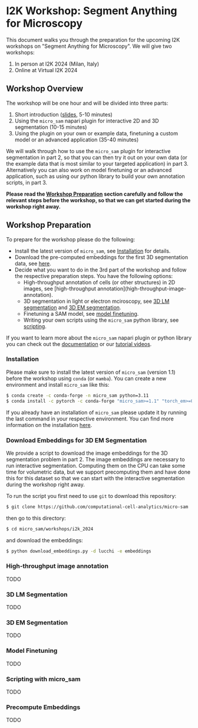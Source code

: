 # I2K Workshop: Segment Anything for Microscopy 

This document walks you through the preparation for the upcoming I2K workshops on "Segment Anything for Microscopy". We will give two workshops:
1. In person at I2K 2024 (Milan, Italy)
2. Online at Virtual I2K 2024

## Workshop Overview

The workshop will be one hour and will be divided into three parts:
1. Short introduction ([slides](TODO), 5-10 minutes)
2. Using the `micro_sam` napari plugin for interactive 2D and 3D segmentation (10-15 minutes)
3. Using the plugin on your own or example data, finetuning a custom model or an advanced application (35-40 minutes)

We will walk through how to use the `micro_sam` plugin for interactive segmentation in part 2, so that you can then try it out on your own data (or the example data that is most similar to your targeted application) in part 3.
Alternatively you can also work on model finetuning or an advanced application, such as using our python library to build your own annotation scripts, in part 3.

**Please read the [Workshop Preparation](#workshop-preparation) section carefully and follow the relevant steps before the workshop, so that we can get started during the workshop right away.**

## Workshop Preparation

To prepare for the workshop please do the following:
- Install the latest version of `micro_sam`, see [Installation](#installation) for details.
- Download the pre-computed embeddings for the first 3D segmentation data, see [here](download-embeddings-for-3d-segmentation).
- Decide what you want to do in the 3rd part of the workshop and follow the respective preparation steps. You have the following options:
    - High-throughput annotation of cells (or other structures) in 2D images, see [high-throughput annotation](high-throughput-image- annotation).
    - 3D segmentation in light or electron mciroscopy, see [3D LM segmentation](3d-lm-segmentation) and [3D EM segmentation](3d-em-segmentation).
    - Finetuning a SAM model, see [model finetuning](model-finetuning).
    - Writing your own scripts using the `micro_sam` python library, see [scripting](scripting-with-micro_sam).

If you want to learn more about the `micro_sam` napari plugin or python library you can check out the [documentation](https://computational-cell-analytics.github.io/micro-sam/) or our [tutorial videos](https://youtube.com/playlist?list=PLwYZXQJ3f36GQPpKCrSbHjGiH39X4XjSO&si=3q-cIRD6KuoZFmAM).

### Installation

Please make sure to install the latest version of `micro_sam` (version 1.1) before the workshop using `conda` (or `mamba`).
You can create a new environment and install `micro_sam` like this:
```bash
$ conda create -c conda-forge -n micro_sam python=3.11
$ conda install -c pytorch -c conda-forge "micro_sam>=1.1" "torch_em>=0.7.4"
```
If you already have an installation of `micro_sam` please update it by running the last command in your respective environment. You can find more information on the installation [here](https://computational-cell-analytics.github.io/micro-sam/micro_sam.html#installation).

### Download Embeddings for 3D EM Segmentation

We provide a script to download the image embeddings for the 3D segmentation problem in part 2.
The image embeddings are necessary to run interactive segmentation. Computing them on the CPU can take some time for volumetric data, but we support precomputing them and have done this for this dataset so that we can start with the interactive segmentation during the workshop right away.

To run the script you first need to use `git` to download this repository:
```bash
$ git clone https://github.com/computational-cell-analytics/micro-sam
```
then go to this directory:
```bash
$ cd micro_sam/workshops/i2k_2024
```
and download the embeddings:
```bash
$ python download_embeddings.py -d lucchi -e embeddings
```

### High-throughput image annotation

TODO

### 3D LM Segmentation

TODO

### 3D EM Segmentation

TODO

### Model Finetuning

TODO

### Scripting with micro_sam

TODO

### Precompute Embeddings

TODO


<!---

### Step 1: Download the Datasets

- We provide the script `download_datasets.py` for automatic download of datasets to be used for interactive annotation using `micro-sam`.
- You can run the script as follows:
```bash
$ python download_datasets.py -i <DATA_DIRECTORY> -d <DATASET_NAME>
```
where, `DATA_DIRECTORY` is the filepath to the directory where the datasets will be downloaded, and `DATASET_NAME` is the name of the dataset (run `python download_datasets.py -h` in the terminal for more details).

> NOTE: We have chosen a) subset of the CellPose `cyto` dataset, b) one volume from the EmbedSeg `Mouse-Skull-Nuclei-CBG` dataset from the train split (namely, `X1.tif`), c) one volume from the Platynereis `Membrane` dataset from the train split (namely, `train_data_membrane_02.n5`) and d) the entire `HPA` dataset for the following tasks in `micro-sam`.

### Step 2: Download the Precomputed Embeddings

- We provide the script `download_embeddings.py` for automatic download of precompute image embeddings for volumetric data to be used for interactive annotation using `micro-sam`.
- You can run the script as follows:

```bash
$ python download_embeddings -e <EMBEDDING_DIRECTORY> -d <DATASET_NAME>
```
where, `EMBEDDING_DIRECTORY` is the filepath to the directory where the precomputed image embeddings will be downloaded, and `DATASET_NAME` is the name of the dataset (run `python download_embeddings.py -h` in the terminal for more details).

### Additional Section: Precompute the Embeddings Yourself!

Here is an example guide to precompute the image embeddings (eg. for volumetric data).

#### EmbedSeg

```bash
$ micro_sam.precompute_embeddings -i data/embedseg/Mouse-Skull-Nuclei-CBG/train/images/X1.tif  # Filepath where inputs are stored.
                                  -m vit_b  # You can provide name for any model of your choice (supported by 'micro-sam') (eg. 'vit_b_lm').
                                  -e embeddings/embedseg/vit_b/embedseg_Mouse-Skull-Nuclei-CBG_train_X1  # Filepath where computed embeddings will be cached.
```

#### Platynereis

```bash
$ micro_sam.precompute_embeddings -i data/platynereis/membrane/train_data_membrane_02.n5  # Filepath where inputs are stored.
                                  -k volumes/raw/s1  # Key to access the data group in container-style data structures.
                                  -m vit_b  # You can provide name for any model of your choice (supported by 'micro-sam') (eg. 'vit_b_em_organelles').
                                  -e embeddings/platynereis/vit_b/platynereis_train_data_membrane_02  # Filepath where computed embeddings will be cached.
```

### Step 3: Run the `micro-sam` Annotators (WIP)

Run the `micro-sam` annotators with the following scripts:

We recommend using the napari GUI for the interactive annotation. You can use the widget to specify all the essential parameters (eg. the choice of model, the filepath to the precomputed embeddings, etc).

TODO: add more details here.

There is another option to use `micro-sam`'s CLI to start our annotator tools.

#### 2D Annotator (Cell Segmentation in Light Microscopy):

```bash
$ micro_sam.annotator_2d -i data/cellpose/cyto/test/...  # Filepath where the 2d image is stored.
                         -m vit_b  # You can provide name for any model of your choice (supported by 'micro-sam') (eg. 'vit_b_lm')
                         [OPTIONAL] -e embeddings/cellpose/vit_b/...  # Filepath where the computed embeddings will be cached (you can choose to not pass it to compute the embeddings on-the-fly).
```

#### 3D Annotator (EmbedSeg - Nuclei Segmentation in Light Microscopy):

```bash
$ micro_sam.annotator_3d -i data/embedseg/Mouse-Skull-Nuclei-CBG/train/images/X1.tif  # Filepath where the 3d volume is stored.
                         -m vit_b  # You can provide name for any model of your choice (supported by 'micro-sam') (eg. 'vit_b_lm')
                         -e embeddings/embedseg/vit_b/embedseg_Mouse-Skull-Nuclei-CBG_train_X1.zarr  # Filepath where the computed embeddings will be cached (we RECOMMEND to provide paths to the downloaded embeddings OR you can choose to not pass it to compute the embeddings on-the-fly).
```

#### 3D Annotator (Platynereis - Membrane Segmentation in Electron Microscopy):

```bash
$ micro_sam.annotator_3d -i data/platynereis/membrane/train_data_membrane_02.n5  # Filepath where the 2d image is stored.
                         -k volumes/raw/s1  # Key to access the data group in container-style data structures.
                         -m vit_b  # You can provide name for any model of your choice (supported by 'micro-sam') (eg. 'vit_b_em_organelles')
                         -e embeddings/platynereis/vit_b/...  # Filepath where the computed embeddings will be cached (we RECOMMEND to provide paths to the downloaded embeddings OR you can choose to not pass it to compute the embeddings on-the-fly).
```

#### Image Series Annotator (Multiple Light Microscopy 2D Images for Cell Segmentation):

```bash
$ micro_sam.image_series_annotator -i ...
                                   -m vit_b  # You can provide name for any model of your choice (supported by 'micro-sam') (eg. 'vit_b_lm')
```

### Step 4: Finetune Segment Anything on Microscopy Images (WIP)

- We provide a notebook `finetune_sam.ipynb` / `finetune_sam.py` for finetuning Segment Anything Model for cell segmentation in confocal microscopy images.

--->
